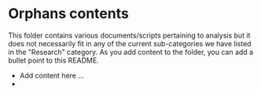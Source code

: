 # Orphans contents

This folder contains various documents/scripts pertaining to analysis but it does not necessarily fit in any of the current sub-categories we have listed in the "Research" category. As you add content to the folder, you can add a bullet point to this README.

* Add content here ...
* 
